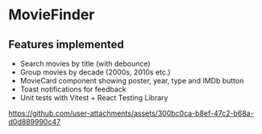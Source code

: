 # MovieFinder

## Features implemented
- Search movies by title (with debounce)
- Group movies by decade (2000s, 2010s etc.)
- MovieCard component showing poster, year, type and IMDb button
- Toast notifications for feedback
- Unit tests with Vitest + React Testing Library




https://github.com/user-attachments/assets/300bc0ca-b8ef-47c2-b68a-d0d889990c47

